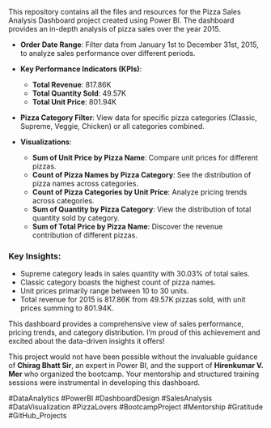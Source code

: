 This repository contains all the files and resources for the Pizza Sales Analysis Dashboard project created using Power BI. The dashboard provides an in-depth analysis of pizza sales over the year 2015.

- **Order Date Range**: Filter data from January 1st to December 31st, 2015, to analyze sales performance over different periods.

- **Key Performance Indicators (KPIs)**:
  - **Total Revenue**: 817.86K
  - **Total Quantity Sold**: 49.57K
  - **Total Unit Price**: 801.94K

- **Pizza Category Filter**: View data for specific pizza categories (Classic, Supreme, Veggie, Chicken) or all categories combined.

- **Visualizations**:
  - **Sum of Unit Price by Pizza Name**: Compare unit prices for different pizzas.
  - **Count of Pizza Names by Pizza Category**: See the distribution of pizza names across categories.
  - **Count of Pizza Categories by Unit Price**: Analyze pricing trends across categories.
  - **Sum of Quantity by Pizza Category**: View the distribution of total quantity sold by category.
  - **Sum of Total Price by Pizza Name**: Discover the revenue contribution of different pizzas.

### Key Insights:
- Supreme category leads in sales quantity with 30.03% of total sales.
- Classic category boasts the highest count of pizza names.
- Unit prices primarily range between 10 to 30 units.
- Total revenue for 2015 is 817.86K from 49.57K pizzas sold, with unit prices summing to 801.94K.

This dashboard provides a comprehensive view of sales performance, pricing trends, and category distribution. I’m proud of this achievement and excited about the data-driven insights it offers!

This project would not have been possible without the invaluable guidance of **Chirag Bhatt Sir**, an expert in Power BI, and the support of **Hirenkumar V. Mer** who organized the bootcamp. Your mentorship and structured training sessions were instrumental in developing this dashboard.

#DataAnalytics #PowerBI #DashboardDesign #SalesAnalysis #DataVisualization #PizzaLovers #BootcampProject #Mentorship #Gratitude #GitHub_Projects
